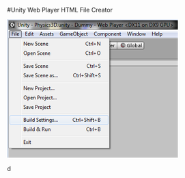 #Unity Web Player HTML File Creator

![Alt text](https://github.com/InderPabla/Projects/blob/master/Unity%20Web%20Player%20HTML%20Creator/Images/1.PNG "Optional Title"
)

d
